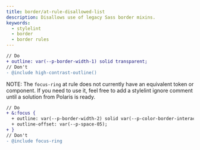 ```yaml
---
title: border/at-rule-disallowed-list
description: Disallows use of legacy Sass border mixins.
keywords:
  - stylelint
  - border
  - border rules
---
```


```diff
// Do
+ outline: var(--p-border-width-1) solid transparent;
// Don't
- @include high-contrast-outline()
```

NOTE: The `focus-ring` at rule does not currently have an equivalent token or component. If you need to use it, feel free to add a stylelint ignore comment until a solution from Polaris is ready.

```diff
// Do
+ &:focus {
  + outline: var(--p-border-width-2) solid var(--p-color-border-interactive-focus);
  + outline-offset: var(--p-space-05);
+ }
// Don't
- @include focus-ring
```
